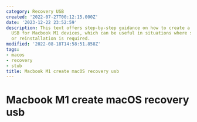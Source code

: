 ```yaml
---
category: Recovery USB
created: '2022-07-27T00:12:15.000Z'
date: '2023-12-22 23:52:59'
description: This text offers step-by-step guidance on how to create a macOS recovery
  USB for Macbook M1 devices, which can be useful in situations where system troubleshooting
  or reinstallation is required.
modified: '2022-08-18T14:58:51.858Z'
tags:
- macos
- recovery
- stub
title: Macbook M1 create macOS recovery usb
---
```


# Macbook M1 create macOS recovery usb

